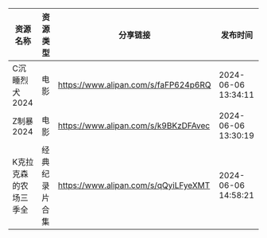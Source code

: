 | 资源名称        | 资源类型    | 分享链接                                 | 发布时间                |
| ----------- | ------- | ------------------------------------ | ------------------- |
| C沉睡烈犬2024   | 电影      | https://www.alipan.com/s/faFP624p6RQ | 2024-06-06 13:34:11 |
| Z制暴2024     | 电影      | https://www.alipan.com/s/k9BKzDFAvec | 2024-06-06 13:30:19 |
| K克拉克森的农场三季全 | 经典纪录片合集 | https://www.alipan.com/s/qQyiLFyeXMT | 2024-06-06 14:58:21 |
